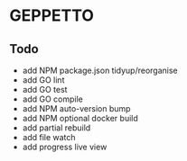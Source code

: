 # GEPPETTO

## Todo

- add NPM package.json tidyup/reorganise
- add GO lint
- add GO test
- add GO compile
- add NPM auto-version bump
- add NPM optional docker build
- add partial rebuild
- add file watch
- add progress live view